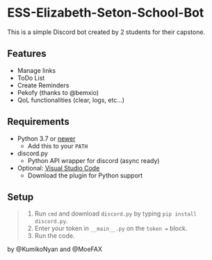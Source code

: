 # ESS-Elizabeth-Seton-School-Bot

This is a simple Discord bot created by 2 students for their capstone. 

## Features
- Manage links
- ToDo List
- Create Reminders
- Pekofy (thanks to @bemxio)
- QoL functionalities (clear, logs, etc...)

## Requirements
- Python 3.7 or [newer](https://www.python.org/downloads/)
  - Add this to your ```PATH```
- discord.py
  -  Python API wrapper for discord (async ready)
- Optional: [Visual Studio Code](https://code.visualstudio.com/)
  -  Download the plugin for Python support

## Setup
> 1. Run `cmd` and download `discord.py` by typing `pip install discord.py`.     
> 2. Enter your token in `__main__.py` on the `token =` block.  
> 3. Run the code.  

by @KumikoNyan and @MoeFAX 
